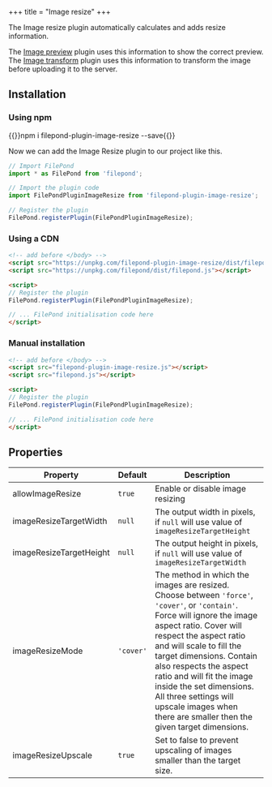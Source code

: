 +++
title = "Image resize"
+++

The Image resize plugin automatically calculates and adds resize information.

The [Image preview](../image-preview) plugin uses this information to show the correct preview. The [Image transform](../image-transform) plugin uses this information to transform the image before uploading it to the server.


## Installation

### Using npm

{{<cmd>}}npm i filepond-plugin-image-resize --save{{</cmd>}}

Now we can add the Image Resize plugin to our project like this.

```js
// Import FilePond
import * as FilePond from 'filepond';

// Import the plugin code
import FilePondPluginImageResize from 'filepond-plugin-image-resize';

// Register the plugin
FilePond.registerPlugin(FilePondPluginImageResize);
```


### Using a CDN

```html
<!-- add before </body> -->
<script src="https://unpkg.com/filepond-plugin-image-resize/dist/filepond-plugin-image-resize.js"></script>
<script src="https://unpkg.com/filepond/dist/filepond.js"></script>

<script>
// Register the plugin
FilePond.registerPlugin(FilePondPluginImageResize);

// ... FilePond initialisation code here
</script>
```

### Manual installation

```html
<!-- add before </body> -->
<script src="filepond-plugin-image-resize.js"></script>
<script src="filepond.js"></script>

<script>
// Register the plugin
FilePond.registerPlugin(FilePondPluginImageResize);

// ... FilePond initialisation code here
</script>
```


## Properties

| Property                | Default   | Description                                                                                                                                                                                                                                                                                                                                                                                                           |
| ----------------------- | --------- | --------------------------------------------------------------------------------------------------------------------------------------------------------------------------------------------------------------------------------------------------------------------------------------------------------------------------------------------------------------------------------------------------------------------- |
| allowImageResize        | `true`    | Enable or disable image resizing                                                                                                                                                                                                                                                                                                                                                                                      |
| imageResizeTargetWidth  | `null`    | The output width in pixels, if `null` will use value of `imageResizeTargetHeight`                                                                                                                                                                                                                                                                                                                                                                                            |
| imageResizeTargetHeight | `null`    | The output height in pixels, if `null` will use value of `imageResizeTargetWidth`                                                                                                                                                                                                                                                                                                                                                                                            |
| imageResizeMode         | `'cover'` | The method in which the images are resized. Choose between `'force'`, `'cover'`, or `'contain'`. Force will ignore the image aspect ratio. Cover will respect the aspect ratio and will scale to fill the target dimensions. Contain also respects the aspect ratio and will fit the image inside the set dimensions. All three settings will upscale images when there are smaller then the given target dimensions. |
| imageResizeUpscale      | `true`    | Set to false to prevent upscaling of images smaller than the target size.